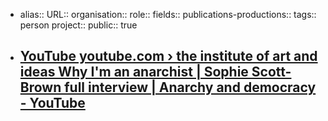 - alias::
  URL::
  organisation::
  role::
  fields::
  publications-productions:: 
  tags:: person
  project::
  public:: true
- [YouTube youtube.com  › the institute of art and ideas Why I'm an anarchist | Sophie Scott-Brown full interview | Anarchy and democracy - YouTube](https://www.youtube.com/watch?v=o6X_uSFAD_A)
	-
